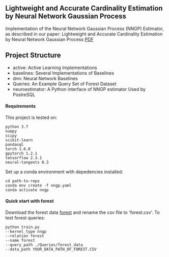 Lightweight and Accurate Cardinality Estimation by Neural Network Gaussian Process
-----------------
Implementation of the Neural Network Gaussian Process (NNGP) Estimator, as described in our paper: Lightweight and Accurate Cardinality Estimation by Neural Network Gaussian Process [PDF](https://dl.acm.org/doi/abs/10.1145/3514221.3526156)


## Project Structure
- active: Active Learning Implementations
- baselines: Several Implementations of Baselines
- dnn: Neural Network Baselines 
- Queries: An Example Query Set of Forest Dataset
- neuroestimator: A Python interface of NNGP estimator Used by PostreSQL



#### Requirements
This project is tested on:
```
python 3.7
numpy
scipy
scikit-learn
pandasql
torch 1.6.0
gpytorch 1.2.1
tensorflow 2.3.1
neural-tangents 0.3
```

Set up a conda environment with depedencies installed:
```
cd path-to-repo
conda env create -f nngp.yaml
conda activate nngp
```

#### Quick start with forest
Download the forest data [forest](https://archive.ics.uci.edu/ml/datasets/Covertype) and rename the csv file to 'forest.csv'.
To test forest queries:
```
python train.py
--kernel_type nngp 
--relation forest
--name forest
--query_path ./Queries/forest_data
--data_path YOUR_DATA_PATH_OF_FOREST.CSV
```

